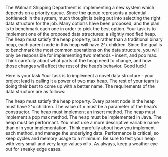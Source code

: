 The Walmart Shipping Department is implementing a new system which depends on a priority queue. Since the queue represents a potential bottleneck in the system, much thought is being put into selecting the right data structure for the job. Many options have been proposed, and the plan is to benchmark each one in order to pick the best option. Your task is to implement one of the proposed data structures: a slightly modified heap. The heap must satisfy the heap property, but rather than a traditional binary heap, each parent node in this heap will have 2^x children. Since the goal is to benchmark the most common operations on the data structure, you will only be responsible for implementing two methods - insert, and pop max. Think carefully about what parts of the heap need to change, and how those changes will affect the rest of the heap’s behavior. Good luck!

Here is your task
Your task is to implement a novel data structure - your project lead is calling it a power of two max heap. The rest of your team is doing their best to come up with a better name. The requirements of the data structure are as follows:

The heap must satisfy the heap property.
Every parent node in the heap must have 2^x children.
The value of x must be a parameter of the heap’s constructor.
The heap must implement an insert method.
The heap must implement a pop max method.
The heap must be implemented in Java.
The heap must be performant.
You must use a more descriptive variable name than x in your implementation.
Think carefully about how you implement each method, and manage the underlying data. Performance is critical, so keep cycles and memory usage to a minimum. Be sure to test your heap with very small and very large values of x. As always, keep a weather eye out for sneaky edge cases.
